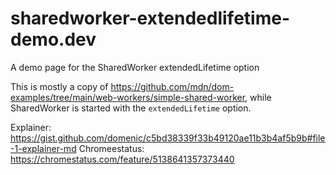 # sharedworker-extendedlifetime-demo.dev
A demo page for the SharedWorker extendedLifetime option

This is mostly a copy of https://github.com/mdn/dom-examples/tree/main/web-workers/simple-shared-worker,
while SharedWorker is started with the `extendedLifetime` option.

Explainer: https://gist.github.com/domenic/c5bd38339f33b49120ae11b3b4af5b9b#file-1-explainer-md
Chromeestatus: https://chromestatus.com/feature/5138641357373440
